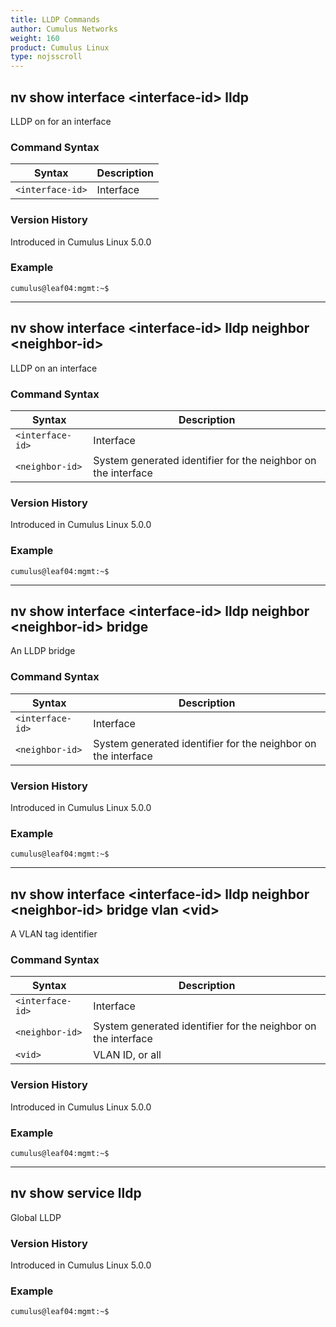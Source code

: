 ```yaml
---
title: LLDP Commands
author: Cumulus Networks
weight: 160
product: Cumulus Linux
type: nojsscroll
---
```

## nv show interface \<interface-id\> lldp

LLDP on for an interface

### Command Syntax

| Syntax |  Description   |
| --------- | -------------- |
| `<interface-id>`    |    Interface |

### Version History

Introduced in Cumulus Linux 5.0.0

### Example

```
cumulus@leaf04:mgmt:~$ 
```

- - -

## nv show interface \<interface-id\> lldp neighbor \<neighbor-id\>

LLDP on an interface

### Command Syntax

| Syntax |  Description   |
| --------- | -------------- |
| `<interface-id>`    |    Interface |
| `<neighbor-id>` |  System generated identifier for the neighbor on the interface|

### Version History

Introduced in Cumulus Linux 5.0.0

### Example

```
cumulus@leaf04:mgmt:~$ 
```

- - -

## nv show interface \<interface-id\> lldp neighbor \<neighbor-id\> bridge

An LLDP bridge

### Command Syntax

| Syntax |  Description   |
| --------- | -------------- |
| `<interface-id>`    |    Interface |
| `<neighbor-id>` |  System generated identifier for the neighbor on the interface |

### Version History

Introduced in Cumulus Linux 5.0.0

### Example

```
cumulus@leaf04:mgmt:~$ 
```

- - -

## nv show interface \<interface-id\> lldp neighbor \<neighbor-id\> bridge vlan \<vid\>

A VLAN tag identifier

### Command Syntax

| Syntax |  Description   |
| --------- | -------------- |
| `<interface-id>`    |    Interface |
| `<neighbor-id>` |  System generated identifier for the neighbor on the interface |
| `<vid>` | VLAN ID, or all |

### Version History

Introduced in Cumulus Linux 5.0.0

### Example

```
cumulus@leaf04:mgmt:~$ 
```

- - -

## nv show service lldp

Global LLDP

### Version History

Introduced in Cumulus Linux 5.0.0

### Example

```
cumulus@leaf04:mgmt:~$ 
```

